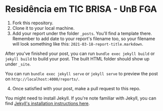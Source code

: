 # Residência em TIC BRISA - UnB FGA

1. Fork this repository.
2. Clone it to your local machine.
3. Add your report under the folder `_posts`. You'll find a template there. Remember to add date to your report's filename too, so your filename will look something like this: `2021-03-18-report-title.markdown`.

  After you've finished your post, you can run `bundle exec jekyll build` or `jekyll build` to build your post. The built HTML folder should show up under `_site`.

  You can run `bundle exec jekyll serve` or `jekyll serve` to preview the post on `http://localhost:4000/reports/`.

4. Once satisfied with your post, make a pull request to this repo.


You might need to install Jekyll. If you're note familiar with Jekyll, you can find [Jekyll's installation instructions here](https://docs.github.com/en/github/working-with-github-pages/testing-your-github-pages-site-locally-with-jekyll).
